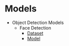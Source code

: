 
# Models

- Object Detection Models 
  - Face Detection
    - [Dataset](https://github.com/Mangoz1x/MachineLearningModels/tree/main/Object%20Detection/Face/Dataset)
    - [Model](https://github.com/Mangoz1x/MachineLearningModels/tree/main/Object%20Detection/Face/Models)



